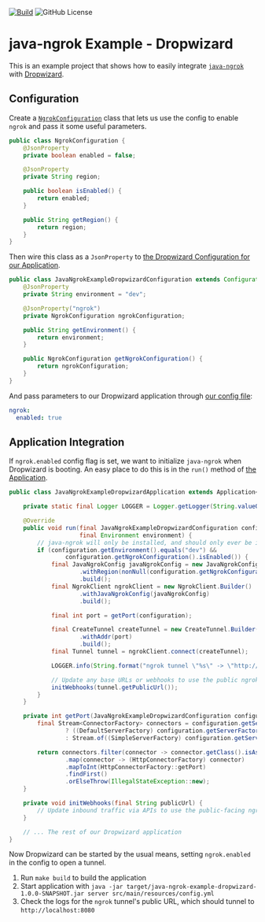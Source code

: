 [![Build](https://img.shields.io/github/actions/workflow/status/alexdlaird/java-ngrok-example-dropwizard/build.yml)](https://github.com/alexdlaird/java-ngrok-example-dropwizard/actions/workflows/build.yml)
![GitHub License](https://img.shields.io/github/license/alexdlaird/java-ngrok-example-dropwizard)

# java-ngrok Example - Dropwizard

This is an example project that shows how to easily integrate [`java-ngrok`](https://github.com/alexdlaird/java-ngrok)
with [Dropwizard](https://www.dropwizard.io/en/latest/index.html).

## Configuration

Create
a [`NgrokConfiguration`](https://github.com/alexdlaird/java-ngrok-example-dropwizard/blob/main/src/main/java/com/github/alexdlaird/conf/NgrokConfiguration.java)
class that lets us use the config to enable `ngrok` and pass it some useful parameters.

```java
public class NgrokConfiguration {
    @JsonProperty
    private boolean enabled = false;

    @JsonProperty
    private String region;

    public boolean isEnabled() {
        return enabled;
    }

    public String getRegion() {
        return region;
    }
}
```

Then wire this class as a `JsonProperty`
to [the Dropwizard Configuration for our Application](https://www.dropwizard.io/en/latest/getting-started.html#creating-a-configuration-class).

```java
public class JavaNgrokExampleDropwizardConfiguration extends Configuration {
    @JsonProperty
    private String environment = "dev";

    @JsonProperty("ngrok")
    private NgrokConfiguration ngrokConfiguration;

    public String getEnvironment() {
        return environment;
    }

    public NgrokConfiguration getNgrokConfiguration() {
        return ngrokConfiguration;
    }
}
```

And pass parameters to our Dropwizard application through
[our config file](https://github.com/alexdlaird/java-ngrok-example-dropwizard/blob/main/config.yml):

```yaml
ngrok:
  enabled: true
```

## Application Integration

If `ngrok.enabled` config flag is set, we want to initialize `java-ngrok` when Dropwizard is booting. An easy place to do
this is in the `run()` method of [the Application](https://github.com/alexdlaird/java-ngrok-example-dropwizard/blob/main/src/main/java/com/github/alexdlaird/JavaNgrokExampleDropwizardApplication.java).

```java
public class JavaNgrokExampleDropwizardApplication extends Application<JavaNgrokExampleDropwizardConfiguration> {

    private static final Logger LOGGER = Logger.getLogger(String.valueOf(JavaNgrokExampleDropwizardApplication.class));

    @Override
    public void run(final JavaNgrokExampleDropwizardConfiguration configuration,
                    final Environment environment) {
        // java-ngrok will only be installed, and should only ever be initialized, in a dev environment
        if (configuration.getEnvironment().equals("dev") &&
                configuration.getNgrokConfiguration().isEnabled()) {
            final JavaNgrokConfig javaNgrokConfig = new JavaNgrokConfig.Builder()
                    .withRegion(nonNull(configuration.getNgrokConfiguration().getRegion()) ? Region.valueOf(configuration.getNgrokConfiguration().getRegion().toUpperCase()) : null)
                    .build();
            final NgrokClient ngrokClient = new NgrokClient.Builder()
                    .withJavaNgrokConfig(javaNgrokConfig)
                    .build();

            final int port = getPort(configuration);

            final CreateTunnel createTunnel = new CreateTunnel.Builder()
                    .withAddr(port)
                    .build();
            final Tunnel tunnel = ngrokClient.connect(createTunnel);

            LOGGER.info(String.format("ngrok tunnel \"%s\" -> \"http://127.0.0.1:%d\"", tunnel.getPublicUrl(), port));

            // Update any base URLs or webhooks to use the public ngrok URL
            initWebhooks(tunnel.getPublicUrl());
        }
    }

    private int getPort(JavaNgrokExampleDropwizardConfiguration configuration) {
        final Stream<ConnectorFactory> connectors = configuration.getServerFactory() instanceof DefaultServerFactory
                ? ((DefaultServerFactory) configuration.getServerFactory()).getApplicationConnectors().stream()
                : Stream.of((SimpleServerFactory) configuration.getServerFactory()).map(SimpleServerFactory::getConnector);

        return connectors.filter(connector -> connector.getClass().isAssignableFrom(HttpConnectorFactory.class))
                .map(connector -> (HttpConnectorFactory) connector)
                .mapToInt(HttpConnectorFactory::getPort)
                .findFirst()
                .orElseThrow(IllegalStateException::new);
    }

    private void initWebhooks(final String publicUrl) {
        // Update inbound traffic via APIs to use the public-facing ngrok URL
    }

    // ... The rest of our Dropwizard application
}
```

Now Dropwizard can be started by the usual means, setting `ngrok.enabled` in the config to open a tunnel.

1. Run `make build` to build the application
1. Start application with `java -jar target/java-ngrok-example-dropwizard-1.0.0-SNAPSHOT.jar server src/main/resources/config.yml`
1. Check the logs for the `ngrok` tunnel's public URL, which should tunnel to  `http://localhost:8080`
